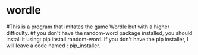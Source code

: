 # wordle
#This is a program that imitates the game Wordle but with a higher difficulty.
#f you don't have the random-word package installed, you should install it using: pip install random-word. If you don't have the pip installer, I will leave a code named : pip_installer.
